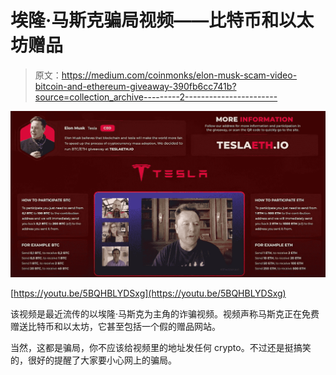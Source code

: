 # 埃隆·马斯克骗局视频——比特币和以太坊赠品

> 原文：<https://medium.com/coinmonks/elon-musk-scam-video-bitcoin-and-ethereum-giveaway-390fb6cc741b?source=collection_archive---------2----------------------->

![](img/f643ec70787d98f301633a78393e4200.png)

[https://youtu.be/5BQHBLYDSxg](https://youtu.be/5BQHBLYDSxg)

该视频是最近流传的以埃隆·马斯克为主角的诈骗视频。视频声称马斯克正在免费赠送比特币和以太坊，它甚至包括一个假的赠品网站。

当然，这都是骗局，你不应该给视频里的地址发任何 crypto。不过还是挺搞笑的，很好的提醒了大家要小心网上的骗局。
